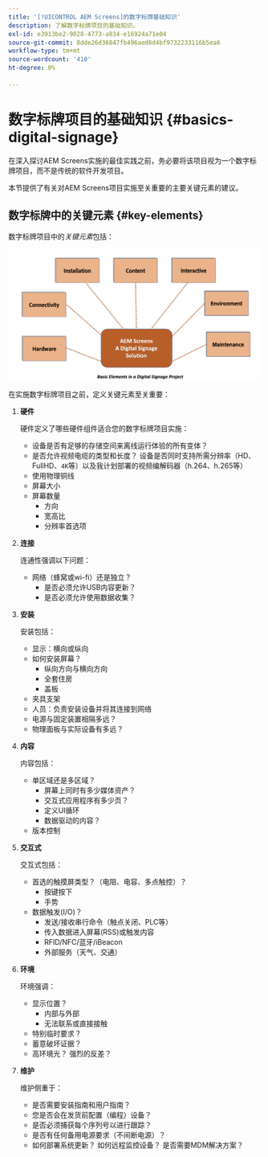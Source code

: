 ```yaml
---
title: '[!UICONTROL AEM Screens]的数字标牌基础知识'
description: 了解数字标牌项目的基础知识。
exl-id: e3913be2-9028-4773-a034-e16924a71e04
source-git-commit: 8dde26d36847fb496aed6d4bf9732233116b5ea6
workflow-type: tm+mt
source-wordcount: '410'
ht-degree: 0%

---
```


# 数字标牌项目的基础知识 {#basics-digital-signage}

在深入探讨AEM Screens实施的最佳实践之前，务必要将该项目视为一个数字标牌项目，而不是传统的软件开发项目。

本节提供了有关对AEM Screens项目实施至关重要的主要关键元素的建议。

## 数字标牌中的关键元素 {#key-elements}

数字标牌项目中的&#x200B;*关键元素*&#x200B;包括：

![](/help/assets/Elements-Revised.png)

在实施数字标牌项目之前，定义关键元素至关重要：

1. **硬件**

   硬件定义了哪些硬件组件适合您的数字标牌项目实施：
   * 设备是否有足够的存储空间来离线运行体验的所有变体？
   * 是否允许视频电缆的类型和长度？ 设备是否同时支持所需分辨率（HD、FullHD、`4K`等）以及我计划部署的视频编解码器（h.264、h.265等）
   * 使用物理铜线
   * 屏幕大小
   * 屏幕数量
      * 方向
      * 宽高比
      * 分辨率首选项

1. **连接**

   连通性强调以下问题：
   * 网络（蜂窝或wi-fi）还是独立？
      * 是否必须允许USB内容更新？
      * 是否必须允许使用数据收集？

1. **安装**

   安装包括：
   * 显示：横向或纵向
   * 如何安装屏幕？
      * 纵向方向与横向方向
      * 全套住房
      * 盖板
   * 夹具支架
   * 人员：负责安装设备并将其连接到网络
   * 电源与固定装置相隔多远？
   * 物理面板与实际设备有多远？

1. **内容**

   内容包括：
   * 单区域还是多区域？
      * 屏幕上同时有多少媒体资产？
      * 交互式应用程序有多少页？
      * 定义UI循环
      * 数据驱动的内容？
   * 版本控制

1. **交互式**

   交互式包括：
   * 首选的触摸屏类型？（电阻、电容、多点触控）？
      * 按键按下
      * 手势
   * 数据触发(I/O)？
      * 发送/接收串行命令（触点关闭、PLC等）
      * 传入数据进入屏幕(RSS)或触发内容
      * RFID/NFC/蓝牙/iBeacon
      * 外部服务（天气、交通）

1. **环境**

   环境强调：
   * 显示位置？
      * 内部与外部
      * 无法联系或直接接触
   * 特别临时要求？
   * 蓄意破坏证据？
   * 高环境光？ 强烈的反差？

1. **维护**

   维护侧重于：

   * 是否需要安装指南和用户指南？
   * 您是否会在发货前配置（编程）设备？
   * 是否必须捕获每个序列号以进行跟踪？
   * 是否有任何备用电源要求（不间断电源）？
   * 如何部署系统更新？ 如何远程监控设备？ 是否需要MDM解决方案？
